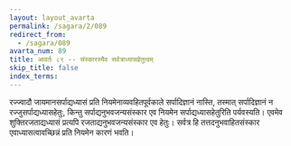 ```yaml
---
layout: layout_avarta
permalink: /sagara/2/089
redirect_from:
  - /sagara/089
avarta_num: 89
title: आवर्तः ८९ -- संस्कारस्यैव सर्वत्राध्यासहेतुत्वम्
skip_title: false
index_terms: 
---
```


 रज्ज्वादौ जायमानसर्पाद्यध्यासं प्रति नियमेनाव्यवहितपूर्वकाले सर्पादिज्ञानं नास्ति, तस्मात् सर्पादिज्ञानं न रज्जुसर्पाद्यध्यासहेतुः, किन्तु सर्पाद्यनुभवजन्यसंस्कार एव नियमेन
सर्पाद्यध्यासहेतुरिति पर्यवस्यति।
एवमेव शुक्तिरजताद्यध्यासं प्रत्यपि रजताद्यनुभवजन्यसंस्कार एव हेतुः।
सर्वत्र हि तत्तदनुभवाहितसंस्कार एवाध्यासत्वावच्छिन्नं प्रति नियमेन कारणं भवति।

